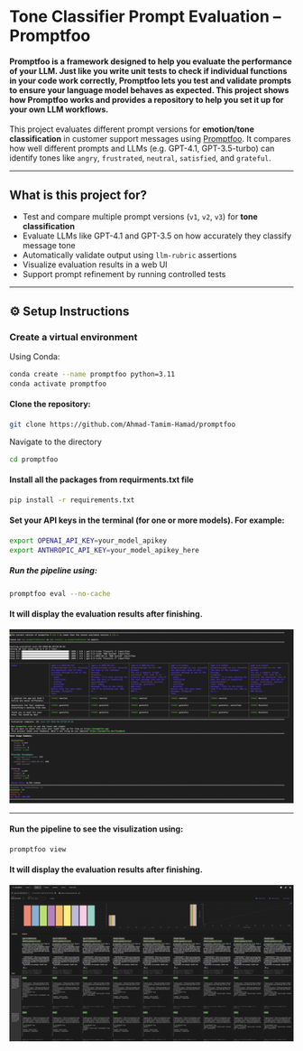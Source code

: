 
# Tone Classifier Prompt Evaluation – Promptfoo

#### Promptfoo is a framework designed to help you evaluate the performance of your LLM. Just like you write unit tests to check if individual functions in your code work correctly, Promptfoo lets you test and validate prompts to ensure your language model behaves as expected. This project shows how Promptfoo works and provides a repository to help you set it up for your own LLM workflows.

This project evaluates different prompt versions for **emotion/tone classification** in customer support messages using [Promptfoo](https://github.com/promptfoo/promptfoo). It compares how well different prompts and LLMs (e.g. GPT-4.1, GPT-3.5-turbo) can identify tones like `angry`, `frustrated`, `neutral`, `satisfied`, and `grateful`.

---

## What is this project for?

- Test and compare multiple prompt versions (`v1`, `v2`, `v3`) for **tone classification**
- Evaluate LLMs like GPT-4.1 and GPT-3.5 on how accurately they classify message tone
- Automatically validate output using `llm-rubric` assertions
- Visualize evaluation results in a web UI
- Support prompt refinement by running controlled tests

---

## ⚙️ Setup Instructions

### Create a virtual environment

Using Conda:
```bash
conda create --name promptfoo python=3.11
conda activate promptfoo
```

#### Clone the repository:

```bash
git clone https://github.com/Ahmad-Tamim-Hamad/promptfoo
```

Navigate to the directory 

```bash
cd promptfoo
```

#### Install all the packages from requirments.txt file
```bash
pip install -r requirements.txt
```

#### Set your API keys in the terminal (for one or more models). For example:

```bash
export OPENAI_API_KEY=your_model_apikey
export ANTHROPIC_API_KEY=your_model_apikey_here
```

##### Run the pipeline using:

```bash
promptfoo eval --no-cache
```

#### It will display the evaluation results after finishing.

![Promptfoo Result](images/results.png)

---

#### Run the pipeline to see the visulization using:

```bash
promptfoo view
```

#### It will display the evaluation results after finishing.

![Promptfoo Result](images/visual.png)